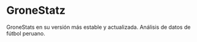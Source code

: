 # GroneStatz
GroneStats en su versión más estable y actualizada. Análisis de datos de fútbol peruano.

